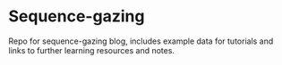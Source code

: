 # Sequence-gazing

Repo for sequence-gazing blog, includes example data for tutorials and links to further learning resources and notes.
